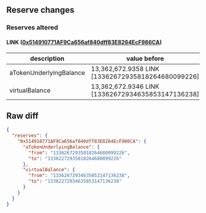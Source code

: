 ## Reserve changes

### Reserves altered

#### LINK ([0x514910771AF9Ca656af840dff83E8264EcF986CA](https://etherscan.io/address/0x514910771AF9Ca656af840dff83E8264EcF986CA))

| description | value before | value after |
| --- | --- | --- |
| aTokenUnderlyingBalance | 13,362,672.9358 LINK [13362672935818264680099226] | 13,362,272.9358 LINK [13362272935818264680099226] |
| virtualBalance | 13,362,672.9346 LINK [13362672934635853147136238] | 13,362,272.9346 LINK [13362272934635853147136238] |


## Raw diff

```json
{
  "reserves": {
    "0x514910771AF9Ca656af840dff83E8264EcF986CA": {
      "aTokenUnderlyingBalance": {
        "from": "13362672935818264680099226",
        "to": "13362272935818264680099226"
      },
      "virtualBalance": {
        "from": "13362672934635853147136238",
        "to": "13362272934635853147136238"
      }
    }
  }
}
```